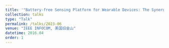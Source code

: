 ```yaml
---
title: '"Battery-free Sensing Platform for Wearable Devices: The Synergy Between Two Feet"'
collection: talks
type: "Talk"
permalink: /talks/2023-06
venue: "IEEE INFOCOM, 美国旧金山"
datetime: 2016.04
order: 1
---
```

